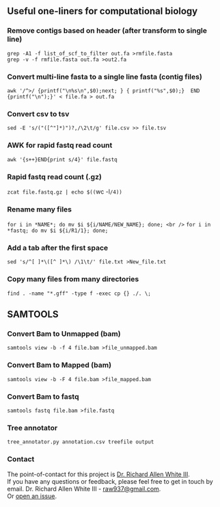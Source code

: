 ## Useful one-liners for computational biology

### Remove contigs based on header (after transform to single line)
`grep -A1 -f list_of_scf_to_filter out.fa >rmfile.fasta` <br/>
`grep -v -f rmfile.fasta out.fa >out2.fa`

### Convert multi-line fasta to a single line fasta (contig files)
`awk '/^>/ {printf("\n%s\n",$0);next; } { printf("%s",$0);}  END {printf("\n");}' < file.fa > out.fa`

### Convert csv to tsv 
`sed -E 's/("([^"]*)")?,/\2\t/g' file.csv >> file.tsv`

### AWK for rapid fastq read count
`awk '{s++}END{print s/4}' file.fastq`

### Rapid fastq read count (.gz)
`zcat file.fastq.gz | echo $((`wc -l`/4))`

### Rename many files
`for i in *NAME*; do mv $i ${i/NAME/NEW_NAME}; done; <br />`
`for i in *fastq; do mv $i ${i/R1/1}; done;`

### Add a tab after the first space
`sed 's/^[ ]*\([^ ]*\) /\1\t/' file.txt >New_file.txt`

### Copy many files from many directories
`find . -name "*.gff" -type f -exec cp {} ./. \;`

## SAMTOOLS

### Convert Bam to Unmapped (bam)
`samtools view -b -f 4 file.bam >file_unmapped.bam`

### Convert Bam to Mapped (bam)
`samtools view -b -F 4 file.bam >file_mapped.bam`

### Convert Bam to fastq
`samtools fastq file.bam >file.fastq`

### Tree annotator 
`tree_annotator.py annotation.csv treefile output`

### Contact 
The point-of-contact for this project is [Dr. Richard Allen White III](https://github.com/raw937).<br />
If you have any questions or feedback, please feel free to get in touch by email. 
Dr. Richard Allen White III - raw937@gmail.com.  <br />
Or [open an issue](https://github.com/raw937/Useful-one-liners-for-computational/issues).
